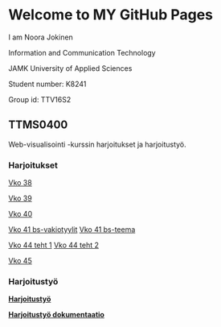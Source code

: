 # Welcome to MY GitHub Pages

I am Noora Jokinen

Information and Communication Technology

JAMK University of Applied Sciences

Student number: K8241

Group id: TTV16S2

## TTMS0400

Web-visualisointi -kurssin harjoitukset ja harjoitustyö.

### Harjoitukset

[Vko 38](https://noorajokinen.github.io/harkka37/)

[Vko 39](https://noorajokinen.github.io/harkka39/)

[Vko 40](https://www.fluidui.com/editor/live/preview/cF9QSHpQeFppdFRoRHN6VjRBY0NnTjJKRDZKSnZpaENCNA==)

[Vko 41 bs-vakiotyylit](https://noorajokinen.github.io/harkka41/bs-vakiotyylit/) 
[Vko 41 bs-teema](https://noorajokinen.github.io/harkka41/bs-teema/bootstrap/)

[Vko 44 teht 1](https://codepen.io/anon/pen/mpbyZa)
[Vko 44 teht 2](https://codepen.io/anon/pen/MrgrgR)

[Vko 45]()

### Harjoitustyö

[**Harjoitustyö**](https://noorajokinen.github.io/harjoitustyo/)

[**Harjoitustyö dokumentaatio**](https://noorajokinen.github.io/harjoitustyo/document.pdf)

